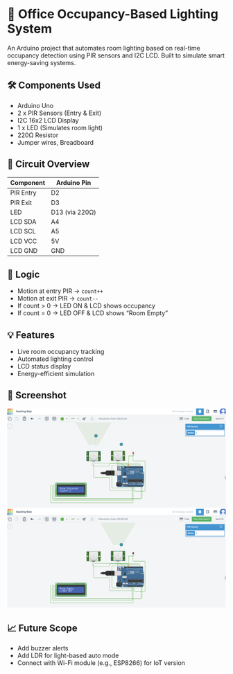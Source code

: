 # 🚦 Office Occupancy-Based Lighting System

An Arduino project that automates room lighting based on real-time occupancy detection using PIR sensors and I2C LCD. Built to simulate smart energy-saving systems.

## 🛠️ Components Used
- Arduino Uno
- 2 x PIR Sensors (Entry & Exit)
- I2C 16x2 LCD Display
- 1 x LED (Simulates room light)
- 220Ω Resistor
- Jumper wires, Breadboard

## 🔌 Circuit Overview

| Component  | Arduino Pin |
|------------|--------------|
| PIR Entry  | D2           |
| PIR Exit   | D3           |
| LED        | D13 (via 220Ω) |
| LCD SDA    | A4           |
| LCD SCL    | A5           |
| LCD VCC    | 5V           |
| LCD GND    | GND          |

## 🧠 Logic
- Motion at entry PIR → `count++`
- Motion at exit PIR → `count--`
- If count > 0 → LED ON & LCD shows occupancy
- If count = 0 → LED OFF & LCD shows “Room Empty”

## 💡 Features
- Live room occupancy tracking
- Automated lighting control
- LCD status display
- Energy-efficient simulation

## 📸 Screenshot
![Circuit Preview](sketch1.png)
![Circuit Preview](sketch2.png)


## 📈 Future Scope
- Add buzzer alerts
- Add LDR for light-based auto mode
- Connect with Wi-Fi module (e.g., ESP8266) for IoT version
